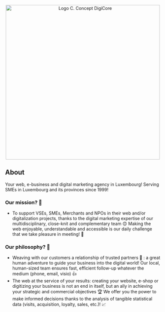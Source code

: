 <p align="center"><a href="https://cconcept.lu" target="_blank"><img src="https://cconcept.lu/img/github_cconcept_logo.png" width="500" alt="Logo C. Concept DigiCore"></a></p>


## About

Your web, e-business and digital marketing agency in Luxembourg! Serving SMEs in Luxembourg and its provinces since 1999!

### Our mission? 🎯
- To support VSEs, SMEs, Merchants and NPOs in their web and/or digitalization projects, thanks to the digital marketing expertise of our multidisciplinary, close-knit and complementary team 😊 Making the web enjoyable, understandable and accessible is our daily challenge that we take pleasure in meeting! 💪

### Our philosophy? 🤔
- Weaving with our customers a relationship of trusted partners 🤗 : a great human adventure to guide your business into the digital world! Our local, human-sized team ensures fast, efficient follow-up whatever the medium (phone, email, visio) 👍
- The web at the service of your results: creating your website, e-shop or digitizing your business is not an end in itself, but an ally in achieving your strategic and commercial objectives 🏆 We offer you the power to make informed decisions thanks to the analysis of tangible statistical data (visits, acquisition, loyalty, sales, etc.)! 📈